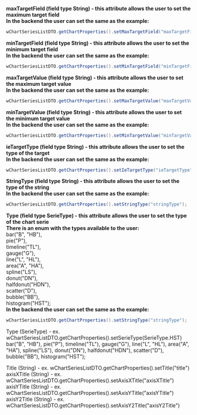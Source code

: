 **maxTargetField (field type String) - this attribute allows the user to set the maximum target field**<br>
**In the backend the user can set the same as the example:**
```java I'm tab B
wChartSeriesListDTO.getChartProperties().setMaxTargetField("maxTargetField");
```
**minTargetField (field type String) - this attribute allows the user to set the minimum target field**<br>
**In the backend the user can set the same as the example:**
```java I'm tab B
wChartSeriesListDTO.getChartProperties().setMinTargetField("minTargetField");
```
**maxTargetValue (field type String) - this attribute allows the user to set the maximum target value**<br>
**In the backend the user can set the same as the example:**
```java I'm tab B
wChartSeriesListDTO.getChartProperties().setMaxTargetValue("maxTargetValue");
```
**minTargetValue (field type String) - this attribute allows the user to set the minimum target value**<br>
**In the backend the user can set the same as the example:**
```java I'm tab B
wChartSeriesListDTO.getChartProperties().setMinTargetValue("minTargetValue");
```
**ieTargetType (field type String) - this attribute allows the user to set the type of the target**<br>
**In the backend the user can set the same as the example:**
```java I'm tab B
wChartSeriesListDTO.getChartProperties().setIeTargetType("ieTargetType");
```
**StringType (field type String) - this attribute allows the user to set the type of the string**<br>
**In the backend the user can set the same as the example:**
```java I'm tab B
wChartSeriesListDTO.getChartProperties().setStringType("stringType");
```
**Type (field type SerieType) - this attribute allows the user to set the type of the chart serie**<br>
**There is an enum with the types available to the user:**<br>
bar("B", "HB"),<br>
pie("P"),<br>
timeline("TL"),<br>
gauge("G"),<br>
line("L", "HL"),<br>
area("A", "HA"),<br>
spline("LS"),<br>
donut("DN"),<br>
halfdonut("HDN"),<br>
scatter("D"),<br>
bubble("BB"),<br>
histogram("HST");<br>
**In the backend the user can set the same as the example:**
```java I'm tab B
wChartSeriesListDTO.getChartProperties().setStringType("stringType");
```




Type (SerieType) - ex. wChartSeriesListDTO.getChartProperties().setSerieType(SerieType.HST)
bar("B", "HB"),
pie("P"),
timeline("TL"),
gauge("G"),
line("L", "HL"),
area("A", "HA"),
spline("LS"),
donut("DN"),
halfdonut("HDN"),
scatter("D"),
bubble("BB"),
histogram("HST");

Title (String) - ex. wChartSeriesListDTO.getChartProperties().setTitle("title")
axisXTitle (String) - ex. wChartSeriesListDTO.getChartProperties().setAxisXTitle("axisXTitle")
axisYTitle (String) - ex. wChartSeriesListDTO.getChartProperties().setAxisYTitle("axisYTitle")
axisY2Title (String) - ex. wChartSeriesListDTO.getChartProperties().setAxisY2Title("axisY2Title")
